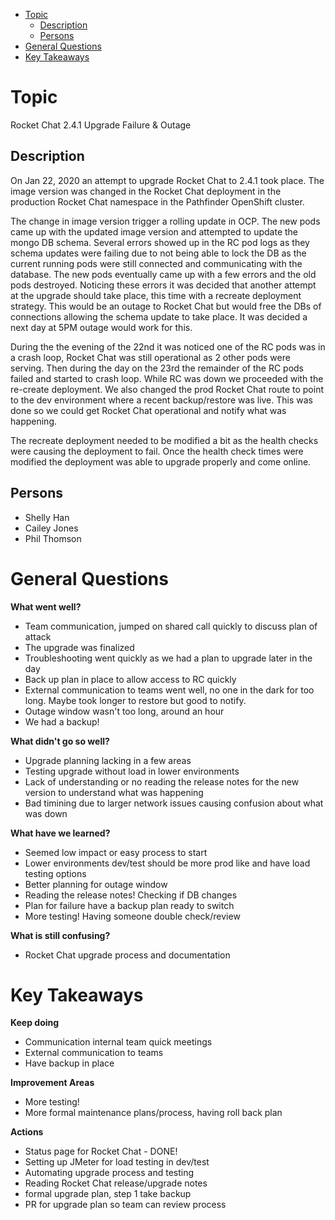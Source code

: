 - [Topic](#topic)
  - [Description](#description)
  - [Persons](#persons)
- [General Questions](#general-questions)
- [Key Takeaways](#key-takeaways)

# Topic

Rocket Chat 2.4.1 Upgrade Failure & Outage

## Description

On Jan 22, 2020 an attempt to upgrade Rocket Chat to 2.4.1 took place. The image version was changed in the Rocket Chat deployment in the production Rocket Chat namespace in the Pathfinder OpenShift cluster. 

The change in image version trigger a rolling update in OCP. The new pods came up with the updated image version and attempted to update the mongo DB schema. Several errors showed up in the RC pod logs as they schema updates were failing due to not being able to lock the DB as the current running pods were still connected and communicating with the database. The new pods eventually came up with a few errors and the old pods destroyed. Noticing these errors it was decided that another attempt at the upgrade should take place, this time with a recreate deployment strategy. This would be an outage to Rocket Chat but would free the DBs of connections allowing the schema update to take place. It was decided a next day at 5PM outage would work for this.

During the the evening of the 22nd it was noticed one of the RC pods was in a crash loop, Rocket Chat was still operational as 2 other pods were serving. Then during the day on the 23rd the remainder of the RC pods failed and started to crash loop. While RC was down we proceeded with the re-create deployment. We also changed the prod Rocket Chat route to point to the dev environment where a recent backup/restore was live. This was done so we could get Rocket Chat operational and notify what was happening.

The recreate deployment needed to be modified a bit as the health checks were causing the deployment to fail. Once the health check times were modified the deployment was able to upgrade properly and come online. 


## Persons

- Shelly Han
- Cailey Jones
- Phil Thomson

# General Questions

**What went well?**

- Team communication, jumped on shared call quickly to discuss plan of attack
- The upgrade was finalized 
- Troubleshooting went quickly as we had a plan to upgrade later in the day
- Back up plan in place to allow access to RC quickly 
- External communication to teams went well, no one in the dark for too long. Maybe took longer to restore but good to notify.
- Outage window wasn't too long, around an hour
- We had a backup!

**What didn't go so well?**

- Upgrade planning lacking in a few areas
- Testing upgrade without load in lower environments 
- Lack of understanding or no reading the release notes for the new version to understand what was happening
- Bad timining due to larger network issues causing confusion about what was down

**What have we learned?**
- Seemed low impact or easy process to start
- Lower environments dev/test should be more prod like and have load testing options
- Better planning for outage window
- Reading the release notes! Checking if DB changes
- Plan for failure have a backup plan ready to switch 
- More testing! Having someone double check/review

**What is still confusing?**
- Rocket Chat upgrade process and documentation 


# Key Takeaways

**Keep doing**
- Communication internal team quick meetings
- External communication to teams
- Have backup in place 

**Improvement Areas**
- More testing! 
- More formal maintenance plans/process, having roll back plan

**Actions**
- Status page for Rocket Chat - DONE!
- Setting up JMeter for load testing in dev/test
- Automating upgrade process and testing
- Reading Rocket Chat release/upgrade notes
- formal upgrade plan, step 1 take backup
- PR for upgrade plan so team can review process
